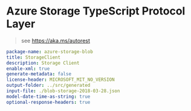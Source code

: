 # Azure Storage TypeScript Protocol Layer

> see https://aka.ms/autorest

```yaml
package-name: azure-storage-blob
title: StorageClient
description: Storage Client
enable-xml: true
generate-metadata: false
license-header: MICROSOFT_MIT_NO_VERSION
output-folder: ../src/generated
input-file: ./blob-storage-2018-03-28.json
model-date-time-as-string: true
optional-response-headers: true
```
